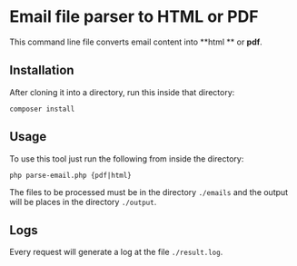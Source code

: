# Email file parser to HTML or PDF

This command line file converts email content into **html ** or **pdf**.



## Installation

After cloning it into a directory, run this inside that directory:

```shell
composer install
```



## Usage

To use this tool just run the following from inside the directory:

```shell
php parse-email.php {pdf|html}
```

The files to be processed must be in the directory `./emails` and the output will be places in the directory `./output`.



## Logs

Every request will generate a log at the file `./result.log`.

